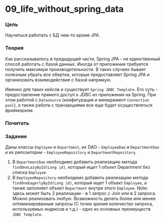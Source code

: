 # 09_life_without_spring_data

### Цель

Научиться работать с БД чем-то кроме JPA.

### Теория

Как рассказывалось в предыдущей части, Spring JPA - не единственный способ работать с базой данных. Иногда от приложения
требуется получить максимум производительности. В таких случаях бывает полезным убрать все обертки, которые предоставляет 
Spring JPA и организовать взаимодействие с базой напрямую.

Именно для таких кейсов и существует ```Spring JDBC Template```. Его суть - предоставление прямого доступ к JDBC из приложения 
на Spring. При этом работой с ```Datasource``` (конфигурация и менеджмент ```Connection pool```), а также работа с транзакциями
все еще будет осуществляться фрейморком.

### Почитать



### Задание

Даны классы ```Employee``` и ```Department```, их DAO - ```EmployeeDao``` и ```DepartmentDao``` и их репозитории -
 ```EmployeeRepository``` и ```DepartmentRepository```. 
 
 1. В ```DepartmentDao``` необходимо добавить реализацию метода ```findOneLazyById(Long id)```, который ищет 1 объект Department 
 без списка ```Employee```
 2. В ```EmployeeRepository``` необходимо добавить реализацию метода ```findOneEagerlyById(Long id)```, который ищет 1 
 объект ```Employee```, а также заполняет объект ```Department``` внутри этого ```Employee```. Note: здесь может быть 2 
 реализации - в 1 запрос с Join или в 2 запроса. Можно реализовать любую. Возможность делать более или менее оптимизированные 
 запросы (С точки зрения количество запроса, используемых индексов и т.д.) - одно из основных преимуществ ```JDBC Template```.